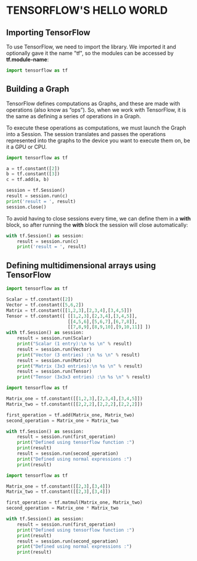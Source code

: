 # TENSORFLOW'S HELLO WORLD #

## Importing TensorFlow ##

To use TensorFlow, we need to import the library. We imported it and optionally gave it the name "tf", so the modules can be accessed by **tf.module-name**:

```python
import tensorflow as tf
```

## Building a Graph ##

TensorFlow defines computations as Graphs, and these are made with operations (also know as “ops”). So, when we work with TensorFlow, it is the same as defining a series of operations in a Graph.

To execute these operations as computations, we must launch the Graph into a Session. The session translates and passes the operations represented into the graphs to the device you want to execute them on, be it a GPU or CPU.

```python
import tensorflow as tf

a = tf.constant([2])
b = tf.constant([3])
c = tf.add(a, b)

session = tf.Session()
result = session.run(c)
print('result = ', result)
session.close()
```
To avoid having to close sessions every time, we can define them in a **with** block, so after running the **with** block the session will close automatically:

```python
with tf.Session() as session:
    result = session.run(c)
    print('result = ', result)
```

## Defining multidimensional arrays using TensorFlow ##

```python
import tensorflow as tf

Scalar = tf.constant([2])
Vector = tf.constant([5,6,2])
Matrix = tf.constant([[1,2,3],[2,3,4],[3,4,5]])
Tensor = tf.constant([ [[1,2,3],[2,3,4],[3,4,5]],
                       [[4,5,6],[5,6,7],[6,7,8]],
                       [[7,8,9],[8,9,10],[9,10,11]] ])
with tf.Session() as session:
    result = session.run(Scalar)
    print("Scalar (1 entry):\n %s \n" % result)
    result = session.run(Vector)
    print("Vector (3 entries) :\n %s \n" % result)
    result = session.run(Matrix)
    print("Matrix (3x3 entries):\n %s \n" % result)
    result = session.run(Tensor)
    print("Tensor (3x3x3 entries) :\n %s \n" % result)
```

```python
import tensorflow as tf

Matrix_one = tf.constant([[1,2,3],[2,3,4],[3,4,5]])
Matrix_two = tf.constant([[2,2,2],[2,2,2],[2,2,2]])

first_operation = tf.add(Matrix_one, Matrix_two)
second_operation = Matrix_one + Matrix_two

with tf.Session() as session:
    result = session.run(first_operation)
    print("Defined using tensorflow function :")
    print(result)
    result = session.run(second_operation)
    print("Defined using normal expressions :")
    print(result)
```

```python
import tensorflow as tf

Matrix_one = tf.constant([[2,3],[3,4]])
Matrix_two = tf.constant([[2,3],[3,4]])

first_operation = tf.matmul(Matrix_one, Matrix_two)
second_operation = Matrix_one * Matrix_two

with tf.Session() as session:
    result = session.run(first_operation)
    print("Defined using tensorflow function :")
    print(result)
    result = session.run(second_operation)
    print("Defined using normal expressions :")
    print(result)
```











